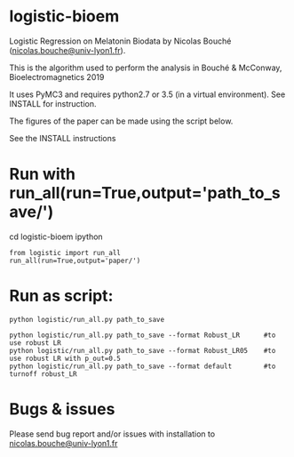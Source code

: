 # logistic-bioem
Logistic Regression on Melatonin Biodata by  Nicolas Bouché (nicolas.bouche@univ-lyon1.fr).

This is the algorithm used to perform the analysis in Bouché & McConway, Bioelectromagnetics 2019

It uses PyMC3 and requires python2.7 or 3.5 (in a virtual environment). See INSTALL for instruction.

The figures of the paper can be made using the script below.

See the INSTALL instructions

# Run with run_all(run=True,output='path_to_save/')

cd logistic-bioem
ipython
```
from logistic import run_all
run_all(run=True,output='paper/')
```

# Run as script:
```
python logistic/run_all.py path_to_save 

python logistic/run_all.py path_to_save --format Robust_LR      #to use robust LR
python logistic/run_all.py path_to_save --format Robust_LR05    #to use robust LR with p_out=0.5
python logistic/run_all.py path_to_save --format default        #to turnoff robust_LR
```
# Bugs & issues

Please send bug report and/or issues with installation to nicolas.bouche@univ-lyon1.fr

